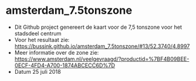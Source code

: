 # amsterdam_7.5tonszone
- Dit Github project genereert de kaart voor de 7,5 tonszone voor het stadsdeel centrum
- Voor het resultaat zie: https://bussink.github.io/amsterdam_7.5tonszone/#13/52.3740/4.8997
- Meer informatie over de zone zie: https://www.amsterdam.nl/veelgevraagd/?productid=%7BF4B09BEE-0ECF-4FD4-A700-1874ABCECC6D%7D
- Datum 25 juli 2018
